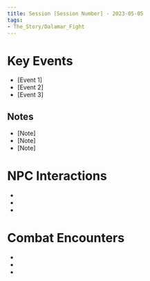 ```yaml
---
title: Session [Session Number] - 2023-05-05
tags:
- The_Story/Dalamar_Fight
---
```

# Key Events
- [Event 1]
- [Event 2]
- [Event 3]

## Notes
- [Note]
- [Note]
- [Note]

# NPC Interactions
- [NPC Name]: [Interaction/Outcome]
- [NPC Name]: [Interaction/Outcome]
- [NPC Name]: [Interaction/Outcome]

# Combat Encounters
- [Monster Name(s)]: [Outcome]
- [Monster Name(s)]: [Outcome]
- [Monster Name(s)]: [Outcome]